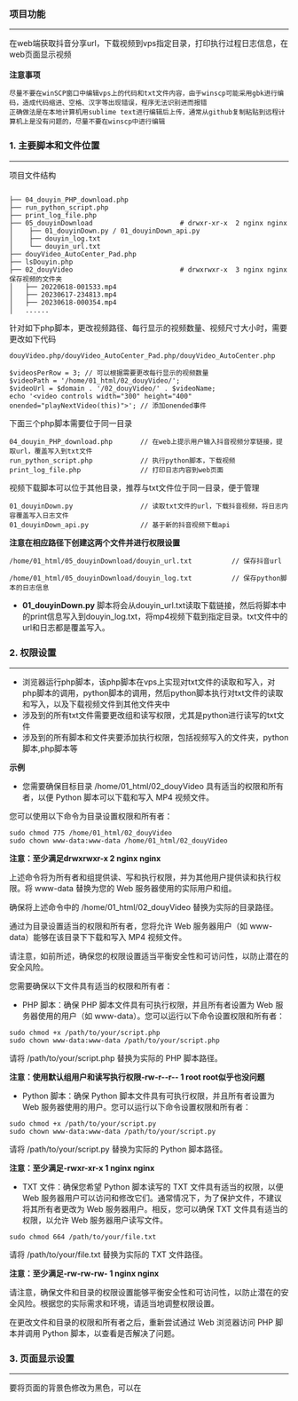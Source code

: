 ### 项目功能
---

在web端获取抖音分享url，下载视频到vps指定目录，打印执行过程日志信息，在web页面显示视频
<br>
<br>
**注意事项**
```
尽量不要在winSCP窗口中编辑vps上的代码和txt文件内容，由于winscp可能采用gbk进行编码，造成代码缩进、空格、汉字等出现错误，程序无法识别进而报错
正确做法是在本地计算机用sublime text进行编辑后上传，通常从github复制粘贴到远程计算机上是没有问题的，尽量不要在winscp中进行编辑

```


### 1. 主要脚本和文件位置
---

项目文件结构
```

├── 04_douyin_PHP_download.php
├── run_python_script.php
├── print_log_file.php
├── 05_douyinDownload                      # drwxr-xr-x  2 nginx nginx
│    ├── 01_douyinDown.py / 01_douyinDown_api.py
│    ├── douyin_log.txt
│    └── douyin_url.txt
├── douyVideo_AutoCenter_Pad.php
├── lsDouyin.php
├── 02_douyVideo                           # drwxrwxr-x  3 nginx nginx      保存视频的文件夹
│   ├── 20220618-001533.mp4
│   ├── 20230617-234813.mp4
│   ├── 20230618-000354.mp4
│   ......

```


针对如下php脚本，更改视频路径、每行显示的视频数量、视频尺寸大小时，需要更改如下代码
```
douyVideo.php/douyVideo_AutoCenter_Pad.php/douyVideo_AutoCenter.php

$videosPerRow = 3; // 可以根据需要更改每行显示的视频数量
$videoPath = '/home/01_html/02_douyVideo/';
$videoUrl = $domain . '/02_douyVideo/' . $videoName;
echo '<video controls width="300" height="400" onended="playNextVideo(this)">'; // 添加onended事件
```


下面三个php脚本需要位于同一目录
```
04_douyin_PHP_download.php       // 在web上提示用户输入抖音视频分享链接，提取url，覆盖写入到txt文件
run_python_script.php            // 执行python脚本，下载视频
print_log_file.php               // 打印日志内容到web页面
```

视频下载脚本可以位于其他目录，推荐与txt文件位于同一目录，便于管理
```
01_douyinDown.py                 // 读取txt文件的url，下载抖音视频，将日志内容覆盖写入日志文件
01_douyinDown_api.py             // 基于新的抖音视频下载api
```

**注意在相应路径下创建这两个文件并进行权限设置**

```
/home/01_html/05_douyinDownload/douyin_url.txt          // 保存抖音url

/home/01_html/05_douyinDownload/douyin_log.txt          // 保存python脚本的日志信息
```

- **01_douyinDown.py** 脚本将会从douyin_url.txt读取下载链接，然后将脚本中的print信息写入到douyin_log.txt，将mp4视频下载到指定目录。txt文件中的url和日志都是覆盖写入。



### 2. 权限设置
---

- 浏览器运行php脚本，该php脚本在vps上实现对txt文件的读取和写入，对php脚本的调用，python脚本的调用，然后python脚本执行对txt文件的读取和写入，以及下载视频文件到其他文件夹中  
- 涉及到的所有txt文件需要更改组和读写权限，尤其是python进行读写的txt文件
- 涉及到的所有脚本和文件夹要添加执行权限，包括视频写入的文件夹，python脚本,php脚本等


**示例**

- 您需要确保目标目录 /home/01_html/02_douyVideo 具有适当的权限和所有者，以便 Python 脚本可以下载和写入 MP4 视频文件。

您可以使用以下命令为目录设置权限和所有者：

```
sudo chmod 775 /home/01_html/02_douyVideo
sudo chown www-data:www-data /home/01_html/02_douyVideo
```
**注意：至少满足drwxrwxr-x  2 nginx nginx**

上述命令将为所有者和组提供读、写和执行权限，并为其他用户提供读和执行权限。将 www-data 替换为您的 Web 服务器使用的实际用户和组。

确保将上述命令中的 /home/01_html/02_douyVideo 替换为实际的目录路径。

通过为目录设置适当的权限和所有者，您将允许 Web 服务器用户（如 www-data）能够在该目录下下载和写入 MP4 视频文件。

请注意，如前所述，确保您的权限设置适当平衡安全性和可访问性，以防止潜在的安全风险。


您需要确保以下文件具有适当的权限和所有者：

- PHP 脚本：确保 PHP 脚本文件具有可执行权限，并且所有者设置为 Web 服务器使用的用户（如 www-data）。您可以运行以下命令设置权限和所有者：

```
sudo chmod +x /path/to/your/script.php
sudo chown www-data:www-data /path/to/your/script.php
```

请将 /path/to/your/script.php 替换为实际的 PHP 脚本路径。

**注意：使用默认组用户和读写执行权限-rw-r--r--  1 root  root似乎也没问题**

- Python 脚本：确保 Python 脚本文件具有可执行权限，并且所有者设置为 Web 服务器使用的用户。您可以运行以下命令设置权限和所有者：

```
sudo chmod +x /path/to/your/script.py
sudo chown www-data:www-data /path/to/your/script.py
```

请将 /path/to/your/script.py 替换为实际的 Python 脚本路径。

**注意：至少满足-rwxr-xr-x 1 nginx nginx**

- TXT 文件：确保您希望 Python 脚本读写的 TXT 文件具有适当的权限，以便 Web 服务器用户可以访问和修改它们。通常情况下，为了保护文件，不建议将其所有者更改为 Web 服务器用户。相反，您可以确保 TXT 文件具有适当的权限，以允许 Web 服务器用户读写文件。

```
sudo chmod 664 /path/to/your/file.txt
```

请将 /path/to/your/file.txt 替换为实际的 TXT 文件路径。

**注意：至少满足-rw-rw-rw- 1 nginx nginx**

请注意，确保文件和目录的权限设置能够平衡安全性和可访问性，以防止潜在的安全风险。根据您的实际需求和环境，请适当地调整权限设置。

在更改文件和目录的权限和所有者之后，重新尝试通过 Web 浏览器访问 PHP 脚本并调用 Python 脚本，以查看是否解决了问题。

### 3. 页面显示设置
---

要将页面的背景色修改为黑色，可以在 <style> 标签中添加以下 CSS 规则：

```
<style>
    body {
        background-color: black;
    }
</style>
```

将这段代码添加到 <style> 标签内，然后保存并刷新页面，即可将页面的背景色设置为黑色。

### 4. 其他部署方式
---

- node.js实现

参考：https://github.com/Yiwei666/02_javascript_cf-worker/tree/main/01_douyin


